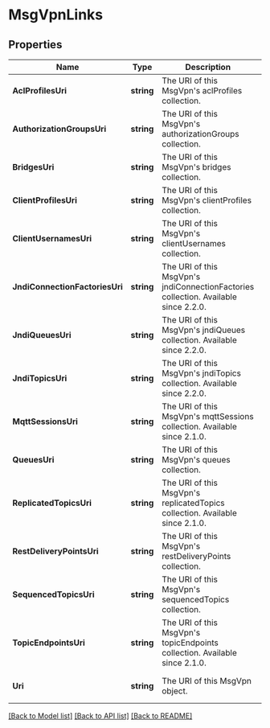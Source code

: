 # MsgVpnLinks

## Properties
Name | Type | Description | Notes
------------ | ------------- | ------------- | -------------
**AclProfilesUri** | **string** | The URI of this MsgVpn&#39;s aclProfiles collection. | [optional] [default to null]
**AuthorizationGroupsUri** | **string** | The URI of this MsgVpn&#39;s authorizationGroups collection. | [optional] [default to null]
**BridgesUri** | **string** | The URI of this MsgVpn&#39;s bridges collection. | [optional] [default to null]
**ClientProfilesUri** | **string** | The URI of this MsgVpn&#39;s clientProfiles collection. | [optional] [default to null]
**ClientUsernamesUri** | **string** | The URI of this MsgVpn&#39;s clientUsernames collection. | [optional] [default to null]
**JndiConnectionFactoriesUri** | **string** | The URI of this MsgVpn&#39;s jndiConnectionFactories collection. Available since 2.2.0. | [optional] [default to null]
**JndiQueuesUri** | **string** | The URI of this MsgVpn&#39;s jndiQueues collection. Available since 2.2.0. | [optional] [default to null]
**JndiTopicsUri** | **string** | The URI of this MsgVpn&#39;s jndiTopics collection. Available since 2.2.0. | [optional] [default to null]
**MqttSessionsUri** | **string** | The URI of this MsgVpn&#39;s mqttSessions collection. Available since 2.1.0. | [optional] [default to null]
**QueuesUri** | **string** | The URI of this MsgVpn&#39;s queues collection. | [optional] [default to null]
**ReplicatedTopicsUri** | **string** | The URI of this MsgVpn&#39;s replicatedTopics collection. Available since 2.1.0. | [optional] [default to null]
**RestDeliveryPointsUri** | **string** | The URI of this MsgVpn&#39;s restDeliveryPoints collection. | [optional] [default to null]
**SequencedTopicsUri** | **string** | The URI of this MsgVpn&#39;s sequencedTopics collection. | [optional] [default to null]
**TopicEndpointsUri** | **string** | The URI of this MsgVpn&#39;s topicEndpoints collection. Available since 2.1.0. | [optional] [default to null]
**Uri** | **string** | The URI of this MsgVpn object. | [optional] [default to null]

[[Back to Model list]](../README.md#documentation-for-models) [[Back to API list]](../README.md#documentation-for-api-endpoints) [[Back to README]](../README.md)


